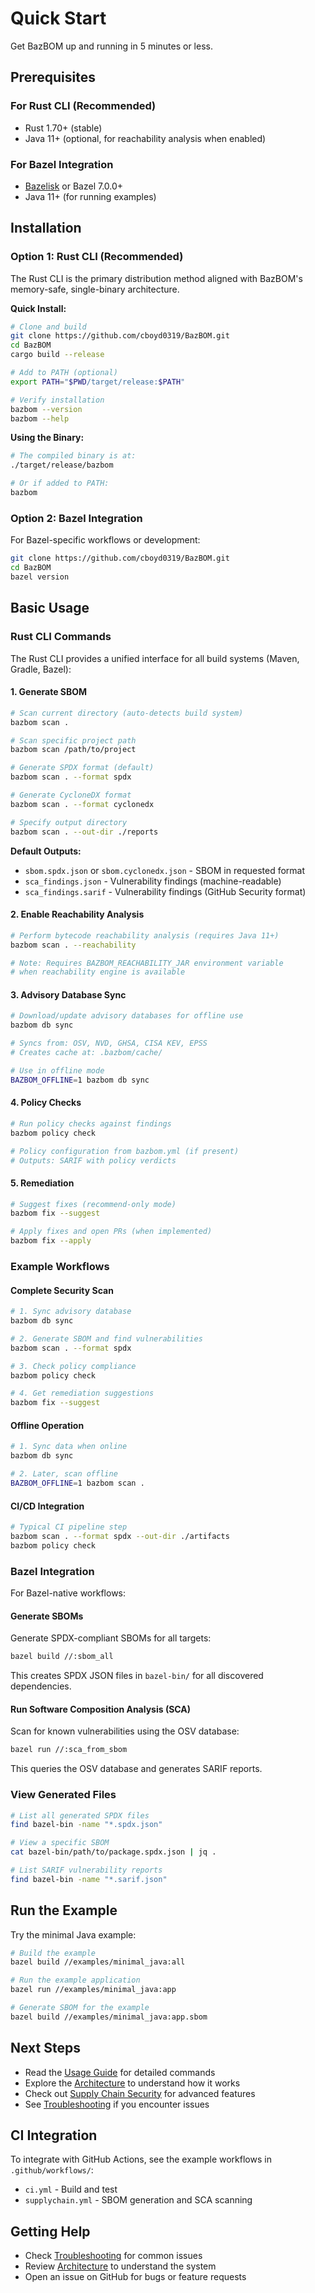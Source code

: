 # Quick Start

Get BazBOM up and running in 5 minutes or less.

## Prerequisites

### For Rust CLI (Recommended)
- Rust 1.70+ (stable)
- Java 11+ (optional, for reachability analysis when enabled)

### For Bazel Integration
- [Bazelisk](https://github.com/bazelbuild/bazelisk) or Bazel 7.0.0+
- Java 11+ (for running examples)

## Installation

### Option 1: Rust CLI (Recommended)

The Rust CLI is the primary distribution method aligned with BazBOM's memory-safe, single-binary architecture.

**Quick Install:**

```bash
# Clone and build
git clone https://github.com/cboyd0319/BazBOM.git
cd BazBOM
cargo build --release

# Add to PATH (optional)
export PATH="$PWD/target/release:$PATH"

# Verify installation
bazbom --version
bazbom --help
```

**Using the Binary:**

```bash
# The compiled binary is at:
./target/release/bazbom

# Or if added to PATH:
bazbom
```

### Option 2: Bazel Integration

For Bazel-specific workflows or development:

```bash
git clone https://github.com/cboyd0319/BazBOM.git
cd BazBOM
bazel version
```

## Basic Usage

### Rust CLI Commands

The Rust CLI provides a unified interface for all build systems (Maven, Gradle, Bazel):

#### 1. Generate SBOM

```bash
# Scan current directory (auto-detects build system)
bazbom scan .

# Scan specific project path
bazbom scan /path/to/project

# Generate SPDX format (default)
bazbom scan . --format spdx

# Generate CycloneDX format
bazbom scan . --format cyclonedx

# Specify output directory
bazbom scan . --out-dir ./reports
```

**Default Outputs:**
- `sbom.spdx.json` or `sbom.cyclonedx.json` - SBOM in requested format
- `sca_findings.json` - Vulnerability findings (machine-readable)
- `sca_findings.sarif` - Vulnerability findings (GitHub Security format)

#### 2. Enable Reachability Analysis

```bash
# Perform bytecode reachability analysis (requires Java 11+)
bazbom scan . --reachability

# Note: Requires BAZBOM_REACHABILITY_JAR environment variable
# when reachability engine is available
```

#### 3. Advisory Database Sync

```bash
# Download/update advisory databases for offline use
bazbom db sync

# Syncs from: OSV, NVD, GHSA, CISA KEV, EPSS
# Creates cache at: .bazbom/cache/

# Use in offline mode
BAZBOM_OFFLINE=1 bazbom db sync
```

#### 4. Policy Checks

```bash
# Run policy checks against findings
bazbom policy check

# Policy configuration from bazbom.yml (if present)
# Outputs: SARIF with policy verdicts
```

#### 5. Remediation

```bash
# Suggest fixes (recommend-only mode)
bazbom fix --suggest

# Apply fixes and open PRs (when implemented)
bazbom fix --apply
```

### Example Workflows

#### Complete Security Scan

```bash
# 1. Sync advisory database
bazbom db sync

# 2. Generate SBOM and find vulnerabilities
bazbom scan . --format spdx

# 3. Check policy compliance
bazbom policy check

# 4. Get remediation suggestions
bazbom fix --suggest
```

#### Offline Operation

```bash
# 1. Sync data when online
bazbom db sync

# 2. Later, scan offline
BAZBOM_OFFLINE=1 bazbom scan .
```

#### CI/CD Integration

```bash
# Typical CI pipeline step
bazbom scan . --format spdx --out-dir ./artifacts
bazbom policy check
```

### Bazel Integration

For Bazel-native workflows:

#### Generate SBOMs

Generate SPDX-compliant SBOMs for all targets:

```bash
bazel build //:sbom_all
```

This creates SPDX JSON files in `bazel-bin/` for all discovered dependencies.

#### Run Software Composition Analysis (SCA)

Scan for known vulnerabilities using the OSV database:

```bash
bazel run //:sca_from_sbom
```

This queries the OSV database and generates SARIF reports.

### View Generated Files

```bash
# List all generated SPDX files
find bazel-bin -name "*.spdx.json"

# View a specific SBOM
cat bazel-bin/path/to/package.spdx.json | jq .

# List SARIF vulnerability reports
find bazel-bin -name "*.sarif.json"
```

## Run the Example

Try the minimal Java example:

```bash
# Build the example
bazel build //examples/minimal_java:all

# Run the example application
bazel run //examples/minimal_java:app

# Generate SBOM for the example
bazel build //examples/minimal_java:app.sbom
```

## Next Steps

- Read the [Usage Guide](USAGE.md) for detailed commands
- Explore the [Architecture](ARCHITECTURE.md) to understand how it works
- Check out [Supply Chain Security](SUPPLY_CHAIN.md) for advanced features
- See [Troubleshooting](TROUBLESHOOTING.md) if you encounter issues

## CI Integration

To integrate with GitHub Actions, see the example workflows in `.github/workflows/`:

- `ci.yml` - Build and test
- `supplychain.yml` - SBOM generation and SCA scanning

## Getting Help

- Check [Troubleshooting](TROUBLESHOOTING.md) for common issues
- Review [Architecture](ARCHITECTURE.md) to understand the system
- Open an issue on GitHub for bugs or feature requests
